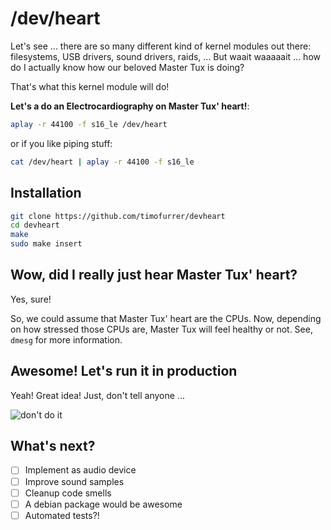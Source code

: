 # /dev/heart

Let's see ... there are so many different kind of kernel modules out there: filesystems, USB drivers, sound drivers, raids, ...
But waait waaaaait ... how do I actually know how our beloved Master Tux is doing?

That's what this kernel module will do!

**Let's a do an Electrocardiography on Master Tux' heart!**:

```bash
aplay -r 44100 -f s16_le /dev/heart
```

or if you like piping stuff:

```bash
cat /dev/heart | aplay -r 44100 -f s16_le
```

## Installation

```bash
git clone https://github.com/timofurrer/devheart
cd devheart
make
sudo make insert
```

## Wow, did I really just hear Master Tux' heart?

Yes, sure!

So, we could assume that Master Tux' heart are the CPUs. Now, depending on how stressed those CPUs are, Master Tux will feel healthy or not.
See, `dmesg` for more information.

## Awesome! Let's run it in production

Yeah! Great idea! Just, don't tell anyone ...

![don't do it](https://media.giphy.com/media/SEp6Zq6ZkzUNW/giphy.gif)

## What's next?

- [ ] Implement as audio device
- [ ] Improve sound samples
- [ ] Cleanup code smells
- [ ] A debian package would be awesome
- [ ] Automated tests?!
